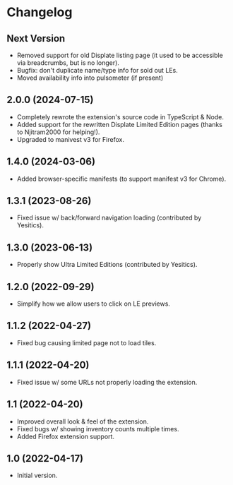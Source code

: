 # Changelog

## Next Version

- Removed support for old Displate listing page (it used to be accessible via breadcrumbs, but is no longer).
- Bugfix: don't duplicate name/type info for sold out LEs.
- Moved availability info into pulsometer (if present)

## 2.0.0 (2024-07-15)

- Completely rewrote the extension's source code in TypeScript & Node.
- Added support for the rewritten Displate Limited Edition pages (thanks to Njitram2000 for helping!).
- Upgraded to manivest v3 for Firefox.

## 1.4.0 (2024-03-06)

- Added browser-specific manifests (to support manifest v3 for Chrome).

## 1.3.1 (2023-08-26)

- Fixed issue w/ back/forward navigation loading (contributed by Yesitics).

## 1.3.0 (2023-06-13)

- Properly show Ultra Limited Editions (contributed by Yesitics).

## 1.2.0 (2022-09-29)

- Simplify how we allow users to click on LE previews.

## 1.1.2 (2022-04-27)

- Fixed bug causing limited page not to load tiles.

## 1.1.1 (2022-04-20)

- Fixed issue w/ some URLs not properly loading the extension.

## 1.1 (2022-04-20)

- Improved overall look & feel of the extension.
- Fixed bugs w/ showing inventory counts multiple times.
- Added Firefox extension support.

## 1.0 (2022-04-17)

- Initial version.
